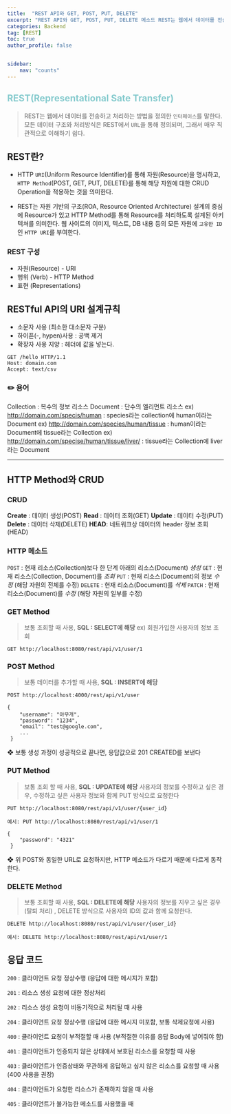 ```yaml
---
title:  "REST API와 GET, POST, PUT, DELETE"
excerpt: "REST API와 GET, POST, PUT, DELETE 메소드 REST는 웹에서 데이터를 전송하고 처리하는 방법을 정의한 `인터페이스`를 말한다. "
categories: Backend
tag: [REST]
toc: true
author_profile: false


sidebar:
    nav: "counts"
---
```


##  <span style='color:RGB(135, 203, 206)'> REST(Representational Sate Transfer)
> REST는 웹에서 데이터를 전송하고 처리하는 방법을 정의한 `인터페이스`를 말한다. 모든 데이터 구조와 처리방식은 REST에서 `URL`을 통해 정의되며, 그래서 매우 직관적으로 이해하기 쉽다.

## REST란?
- HTTP `URI`(Uniform Resource Identifier)를 통해 자원(Resource)을 명시하고, `HTTP Method`(POST, GET, PUT, DELETE)를 통해 해당 자원에 대한 CRUD Operation을 적용하는 것을 의미한다.

- REST는 자원 기반의 구조(ROA, Resource Oriented Architecture) 설계의 중심에 Resource가 있고 HTTP Method를 통해 Resource를 처리하도록 설계된 아키텍쳐를 의미한다. 웹 사이트의 이미지, 텍스트, DB 내용 등의 모든 자원에 `고유한 ID`인 `HTTP URI`를 부여한다.

### REST 구성
- 자원(Resource) - URI
- 행위 (Verb) - HTTP Method
- 표현 (Representations)

## RESTful API의 URI 설계규칙
- 소문자 사용 (최소한 대소문자 구분)
- 하이픈(-, hypen)사용 : 공백 제거
- 확장자 사용 지양 : 헤더에 값을 넣는다.
```
GET /hello HTTP/1.1
Host: domain.com
Accept: text/csv
```
### ✏️ 용어
Collection : 복수의 정보 리소스
Document : 단수의 엘리먼트 리소스
ex) http://domain.com/specis/human : species라는 collection에 human이라는 Document
ex) http://domain.com/species/human/tissue : human이라는 Document에 tissue라는 Collection
ex) http://domain.com/specise/human/tissue/liver/ : tissue라는 Collection에 liver라는 Document

---

## HTTP Method와 CRUD

### CRUD
**Create** : 데이터 생성(POST)
**Read** : 데이터 조회(GET)
**Update** : 데이터 수정(PUT)
**Delete** : 데이터 삭제(DELETE)
**HEAD**: 네트워크상 데이터의 header 정보 조회(HEAD)

### HTTP 메소드
`POST` : 현재 리소스(Collection)보다 한 단계 아래의 리소스(Document) _생성_
`GET` : 현재 리소스(Collection, Document)를 _조회_
`PUT` : 현재 리소스(Document)의 정보 _수정_ (해당 자원의 전체를 수정)
`DELETE` : 현재 리소스(Document)를 _삭제_
`PATCH` : 현재 리소스(Document)를 _수정_ (해당 자원의 일부를 수정)

### GET Method
> 보통 조회할 때 사용, **SQL : SELECT에 해당**
ex) 회원가입한 사용자의 정보 조회

```
GET http://localhost:8080/rest/api/v1/user/1
```

### POST Method
> 보통 데이터를 추가할 때 사용, **SQL : INSERT에 해당**

```
POST http://localhost:4000/rest/api/v1/user

{
    "username": "아무개",
    "password": "1234",
    "email": "test@google.com",
    ...
 }
 ```
❖ 보통 생성 과정이 성공적으로 끝나면, 응답값으로 201 CREATED를 보낸다

### PUT Method
> 보통 조회 할 때 사용, **SQL : UPDATE에 해당**
사용자의 정보를 수정하고 싶은 경우, 수정하고 싶은 사용자 정보와 함께 PUT 방식으로 요청한다

```
PUT http://localhost:8080/rest/api/v1/user/{user_id}

예시: PUT http://localhost:8080/rest/api/v1/user/1

{
    "password": "4321"
 }
 ```
 
❖ 위 POST와 동일한 URL로 요청하지만, HTTP 메소드가 다르기 때문에 다르게 동작한다.

### DELETE Method
> 보통 조회할 때 사용, **SQL : DELETE에 해당**
사용자의 정보를 지우고 싶은 경우(탈퇴 처리) , DELETE 방식으로 사용자의 ID의 값과 함께 요청한다.

```
DELETE http://localhost:8080/rest/api/v1/user/{user_id}

예시: DELETE http://localhost:8080/rest/api/v1/user/1
```

## 응답 코드

`200` : 클라이언트 요청 정상수행 (응답에 대한 메시지가 포함)

`201` : 리소스 생성 요청에 대한 정상처리

`202` : 리소스 생성 요청이 비동기적으로 처리될 때 사용

`204` : 클라이언트 요청 정상수행 (응답에 대한 메시지 미포함, 보통 삭제요청에 사용)

`400` : 클라이언트 요청이 부적절할 때 사용 (부적절한 이유를 응답 Body에 넣어줘야 함)

`401` : 클라이언트가 인증되지 않은 상태에서 보호된 리소스를 요청할 때 사용

`403` : 클라이언트가 인증상태와 무관하게 응답하고 싶지 않은 리소스를 요청할 때 사용 (400 사용을 권장)

`404` : 클라이언트가 요청한 리소스가 존재하지 않을 때 사용

`405` : 클라이언트가 불가능한 메소드를 사용했을 때



